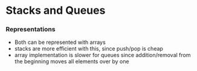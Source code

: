 # Stacks and Queues

### Representations

- Both can be represented with arrays
- stacks are more efficient with this, since push/pop is cheap
- array implementation is slower for queues since addition/removal from the beginning moves all elements over by one